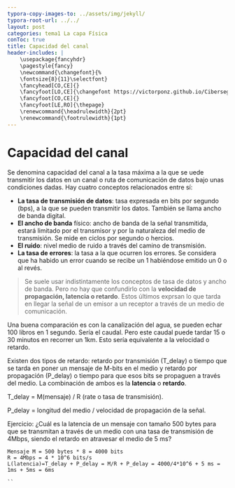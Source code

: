 ```yaml
---
typora-copy-images-to: ../assets/img/jekyll/
typora-root-url: ../../
layout: post
categories: tema1 La capa Física 
conToc: true
title: Capacidad del canal
header-includes: |
    \usepackage{fancyhdr}
    \pagestyle{fancy}
    \newcommand{\changefont}{%
    \fontsize{8}{11}\selectfont}
    \fancyhead[CO,CE]{}
    \fancyfoot[LO,CE]{\changefont https://victorponz.github.io/Ciberseguridad-PePS/}
    \fancyfoot[CO,CE]{}
    \fancyfoot[LE,RO]{\thepage}
    \renewcommand{\headrulewidth}{2pt}
    \renewcommand{\footrulewidth}{1pt}
---
```


# Capacidad del canal

Se denomina capacidad del canal a la tasa máxima a la que se uede transmitir los datos en un canal o ruta de comunicación de datos bajo unas condiciones dadas. Hay cuatro conceptos relacionados entre sí:
* **La tasa de transmisión de datos**: tasa expresada en bits por segundo (bps), a la que se pueden transmitir los datos. También se llama ancho de banda digital.
* **El ancho de banda** físico: ancho de banda de la señal transmitida, estará limitado por el transmisor y por la naturaleza del medio de transmisión. Se mide en ciclos por segundo o hercios.
* **El ruido**: nivel medio de ruido a través del camino de transmisión.
* **La tasa de errores**: la tasa a la que ocurren los errores. Se considera que ha habido un error cuando se recibe un 1 habiéndose emitido un 0  o al revés.

> Se suele usar indistintamente los conceptos de tasa de datos y ancho de banda. Pero no hay que confundirlo con la **velocidad de propagación, latencia o retardo**. Estos últimos exprsan lo que tarda en llegar la señal de un emisor a un receptor a través de un medio de comunicación.

Una buena comparación es con la canalización del agua, se pueden echar 100 libros en 1 segundo. Sería el caudal. Pero este caudal puede tardar 15 o 30 minutos en recorrer un 1km. Esto sería equivalente a la velocidad o retardo.

Existen dos tipos de retardo: retardo por transmisión (T_delay) o tiempo que se tarda en poner un mensaje de M-bits en el medio y retardo por propagación (P_delay) o tiempo para que esos bits se propaguen a través del medio. La combinación de ambos es la **latencia** o **retardo**.

T_delay = M(mensaje) / R (rate o tasa de transmisión).

P_delay = longitud del medio / velocidad de propagación de la señal.

Ejercicio: ¿Cuál es la latencia de un mensaje con tamaño 500 bytes para que se transmitan a través de un medio con una tasa de transmisión de 4Mbps, siendo el retardo en atravesar el medio de 5 ms?

````
Mensaje M = 500 bytes * 8 = 4000 bits
R = 4Mbps = 4 * 10^6 bits/s
L(latencia)=T_delay + P_delay = M/R + P_delay = 4000/4*10^6 + 5 ms = 1ms + 5ms = 6ms

``



